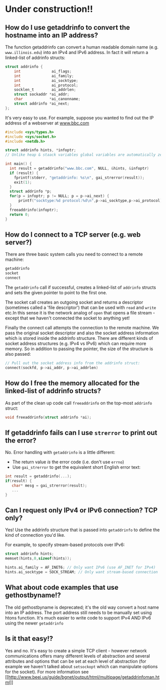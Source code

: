 # Under construction!!

## How do I use getaddrinfo to convert the hostname into an IP address?

The function getaddrinfo can convert a human readable domain name (e.g. `www.illinois.edu`) into an IPv4 and IPv6 address. In fact it will return a linked-list of addrinfo structs:
```C
struct addrinfo {
    int              ai_flags;
    int              ai_family;
    int              ai_socktype;
    int              ai_protocol;
    socklen_t        ai_addrlen;
    struct sockaddr *ai_addr;
    char            *ai_canonname;
    struct addrinfo *ai_next;
};
```

It's very easy to use. For example, suppose you wanted to find out the IP address of a webserver at www.bbc.com

```C
#include <sys/types.h>
#include <sys/socket.h>
#include <netdb.h>

struct addrinfo hints, *infoptr;
// Unlike heap & staack variables global variables are automatically zeroed

int main() {
  int result = getaddrinfo("www.bbc.com", NULL, &hints, &infoptr)
  if (result) {
    fprintf(stderr, "getaddrinfo: %s\n", gai_strerror(result));
    exit(1);
  }
  struct addrinfo *p;
  for(p = infoptr; p != NULL; p = p->ai_next) {
      printf("socktype:%d protocol:%d\n",p->ai_socktype,p->ai_protocol);
  }
  freeaddrinfo(infoptr);
  return 0;
}
```

## How do I connect to a TCP server (e.g. web server?)

There are three basic system calls you need to connect to a remote machine:
```C
getaddrinfo
socket
connect
```
The `getaddrinfo` call if successful, creates a linked-list of `addrinfo` structs and sets the given pointer to point to the first one.


The socket call creates an outgoing socket and returns a descriptor (sometimes called a 'file descriptor') that can be used with `read` and `write` etc.In this sense it is the network analog of `open` that opens a file stream - except that we haven't connected the socket to anything yet!

Finally the connect call attempts the connection to the remote machine. We pass the original socket descriptor and also the socket address information which is stored inside the addrinfo structure. There are different kinds of socket address structures (e.g. IPv4 vs IPv6) which can require more memory. So in addition to passing the pointer, the size of the structure is also passed:

```C
// Pull out the socket address info from the addrinfo struct:
connect(sockfd, p->ai_addr, p->ai_addrlen)
```

## How do I free the memory allocated for the linked-list of addrinfo structs?

As part of the clean up code call `freeaddrinfo` on the top-most `addrinfo` struct:
```C
void freeaddrinfo(struct addrinfo *ai);
```

## If getaddrinfo fails can I use `strerror` to print out the error?
No. Error handling with `getaddrinfo` is a little different:
*  The return value _is_ the error code (i.e. don't use `errno`)
* Use `gai_strerror` to get the equivalent short English error text:

```C
int result = getaddrinfo(...);
if(result) { 
   char* mesg = gai_strerror(result); 
   ...
}
```

## Can I request only IPv4 or IPv6 connection? TCP only?
Yes! Use the addrinfo structure that is passed into `getaddrinfo` to define the kind of connection you'd like.

For example, to specify stream-based protocols over IPv6:
```C
struct addrinfo hints;
memset(hints,0,sizeof(hints));

hints.ai_family = AF_INET6; // Only want IPv6 (use AF_INET for IPv4)
hints.ai_socktype = SOCK_STREAM; // Only want stream-based connection
```

## What about code examples that use gethostbyname!?

The old gethostbyname is deprecated; it's the old way convert a host name into an IP address. The port address still needs to be manually set using htons function. It's much easier to write code to support IPv4 AND IPv6 using the newer `getaddrinfo`

## Is it that easy!?
Yes and no. It's easy to create a simple TCP client - however network communications offers many different levels of abstraction and several attributes and options that can be set at each level of abstraction (for example we haven't talked about `setsockopt` which can manipulate options for the socket).
For more information see
[[http://www.beej.us/guide/bgnet/output/html/multipage/getaddrinfoman.html]]


